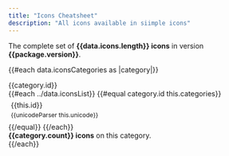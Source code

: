 ```yaml
---
title: "Icons Cheatsheet"
description: "All icons available in siimple icons"
--- 
```


<style>
    .icon {
        padding: 5px;
        line-height: 20px !important;
        border-radius: 5px;
    }
    .icon:hover {
        background-color: var(--siimple-gray0);
    }
    .icon-preview .siimple-icon::before {
        line-height: 20px !important;
    }
    .icon-id {
        font-size: 14px;
    }
    .icon-unicode {
        color: var(--siimple-gray4);
        font-size: 12px;
    }
</style>

The complete set of **{{data.icons.length}} icons** in version **{{package.version}}**.

{{#each data.iconsCategories as |category|}}
<div class="siimple-h4 siimple--text-capitalize">{{category.id}}</div>
<div class="siimple-row">
    {{#each ../data.iconsList}}
    {{#equal category.id this.categories}}
    <div class="siimple-column siimple-column--4 siimple-column--sm-12">
        <div class="siimple-media icon">
            <div class="siimple-media-start icon-preview">
                <i class="siimple-icon siimple-icon-{{this.id}}"></i>
            </div>
            <div class="siimple-media-content icon-id">{{this.id}}</div>
            <div class="siimple-media-end icon-unicode">
                {{unicodeParser this.unicode}}
            </div>
        </div>
    </div>
    {{/equal}}
    {{/each}}
</div>
<div class="siimple--text-small siimple--text-muted siimple--pt-2">
    <strong>{{category.count}} icons</strong> on this category.
</div>
{{/each}}


